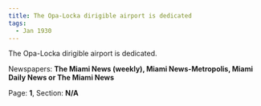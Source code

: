 ```yaml
---  
title: The Opa-Locka dirigible airport is dedicated  
tags:  
  - Jan 1930  
---  
```

  
The Opa-Locka dirigible airport is dedicated.  
  
Newspapers: **The Miami News (weekly), Miami News-Metropolis, Miami Daily News or The Miami News**  
  
Page: **1**, Section: **N/A** 

